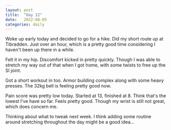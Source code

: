 ```yaml
---
layout: post
title:  "Day 12"
date:   2022-08-05
categories: daily
---
```

Woke up early today and decided to go for a hike. Did my short route up at Tibradden. Just over an hour, which is a pretty good time considering I haven't been up there in a while.

Felt it in my hip. Discomfort kicked in pretty quickly. Though I was able to stretch my way out of that when I got home, with some twists to free up the SI joint. 

Got  a short workout in too. Armor building complex along with some heavy presses. The 32kg bell is feeling pretty good now.

Pain score was pretty low today. Started at 13, finished at 8. Think that's the lowest I've have so far. Feels pretty good. Though my wrist is still not great, which does concern me.

Thinking about what to tweak next week. I think adding some routine around stretching throughout the day might be a good idea...
